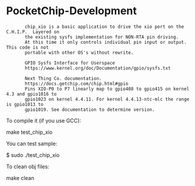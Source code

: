 # PocketChip-Development

           chip_xio is a basic application to drive the xio port on the C.H.I.P.  Layered on
           the existing sysfs implementation for NON-RTA pin driving.
           At this time it only controls individual pin input or output.  This code is not
           portable with other OS's without rewrite.

           GPIO Sysfs Interface for Userspace
           https://www.kernel.org/doc/Documentation/gpio/sysfs.txt

           Next Thing Co. documentation.
           https://docs.getchip.com/chip.html#gpio
           Pins XIO-P0 to P7 linearly map to gpio408 to gpio415 on kernel 4.3 and gpio1016 to
           gpio1023 on kernel 4.4.11. For kernel 4.4.13-ntc-mlc the range is gpio1013 to
           gpio1019. See documentation to determine version.

To compile it (if you use GCC):

make test_chip_xio

You can test sample:

$ sudo ./test_chip_xio

To clean obj files:

make clean
